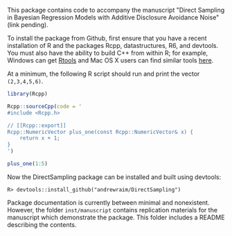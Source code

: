 This package contains code to accompany the manuscript "Direct Sampling in
Bayesian Regression Models with Additive Disclosure Avoidance Noise" (link
pending).

To install the package from Github, first ensure that you have a recent
installation of R and the packages Rcpp, datastructures, R6, and devtools.
You must also have the ability to build C++ from within R; for example, Windows
can get [Rtools](https://cran.r-project.org/bin/windows/Rtools/) and Mac OS X
users can find similar tools
[here](https://cran.r-project.org/bin/macosx/tools/).

At a minimum, the following R script should run and print the vector
`(2,3,4,5,6)`.

```r
library(Rcpp)

Rcpp::sourceCpp(code = '
#include <Rcpp.h>

// [[Rcpp::export]]
Rcpp::NumericVector plus_one(const Rcpp::NumericVector& x) {
	return x + 1;
}
')

plus_one(1:5)
```

Now the DirectSampling package can be installed and built using devtools:
```
R> devtools::install_github("andrewraim/DirectSampling")
```

Package documentation is currently between minimal and nonexistent. However,
the folder `inst/manuscript` contains replication materials for the manuscript
which demonstrate the package. This folder includes a README describing the
contents.

